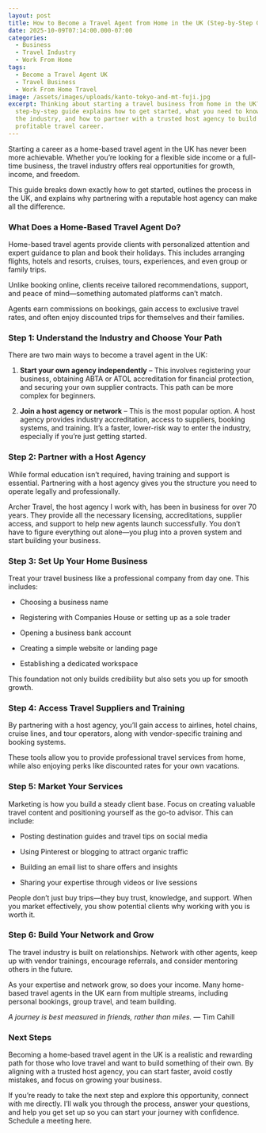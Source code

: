 ```yaml
---
layout: post
title: How to Become a Travel Agent from Home in the UK (Step-by-Step Guide)
date: 2025-10-09T07:14:00.000-07:00
categories:
  - Business
  - Travel Industry
  - Work From Home
tags:
  - Become a Travel Agent UK
  - Travel Business
  - Work From Home Travel
image: /assets/images/uploads/kanto-tokyo-and-mt-fuji.jpg
excerpt: Thinking about starting a travel business from home in the UK? This
  step-by-step guide explains how to get started, what you need to know about
  the industry, and how to partner with a trusted host agency to build a
  profitable travel career.
---
```

Starting a career as a home-based travel agent in the UK has never been more achievable. Whether you’re looking for a flexible side income or a full-time business, the travel industry offers real opportunities for growth, income, and freedom.

This guide breaks down exactly how to get started, outlines the process in the UK, and explains why partnering with a reputable host agency can make all the difference.

### **What Does a Home-Based Travel Agent Do?**

Home-based travel agents provide clients with personalized attention and expert guidance to plan and book their holidays. This includes arranging flights, hotels and resorts, cruises, tours, experiences, and even group or family trips.

Unlike booking online, clients receive tailored recommendations, support, and peace of mind—something automated platforms can’t match.

Agents earn commissions on bookings, gain access to exclusive travel rates, and often enjoy discounted trips for themselves and their families.

### **Step 1: Understand the Industry and Choose Your Path**

There are two main ways to become a travel agent in the UK:

1. **Start your own agency independently** – This involves registering your business, obtaining ABTA or ATOL accreditation for financial protection, and securing your own supplier contracts. This path can be more complex for beginners.

2. **Join a host agency or network** – This is the most popular option. A host agency provides industry accreditation, access to suppliers, booking systems, and training. It’s a faster, lower-risk way to enter the industry, especially if you’re just getting started.


### **Step 2: Partner with a Host Agency**

While formal education isn’t required, having training and support is essential. Partnering with a host agency gives you the structure you need to operate legally and professionally.

Archer Travel, the host agency I work with, has been in business for over 70 years. They provide all the necessary licensing, accreditations, supplier access, and support to help new agents launch successfully. You don’t have to figure everything out alone—you plug into a proven system and start building your business.

### **Step 3: Set Up Your Home Business**

Treat your travel business like a professional company from day one. This includes:

* Choosing a business name

* Registering with Companies House or setting up as a sole trader


* Opening a business bank account


* Creating a simple website or landing page


* Establishing a dedicated workspace



This foundation not only builds credibility but also sets you up for smooth growth.

### **Step 4: Access Travel Suppliers and Training**

By partnering with a host agency, you’ll gain access to airlines, hotel chains, cruise lines, and tour operators, along with vendor-specific training and booking systems.

These tools allow you to provide professional travel services from home, while also enjoying perks like discounted rates for your own vacations.

### **Step 5: Market Your Services**

Marketing is how you build a steady client base. Focus on creating valuable travel content and positioning yourself as the go-to advisor. This can include:

* Posting destination guides and travel tips on social media


* Using Pinterest or blogging to attract organic traffic


* Building an email list to share offers and insights


* Sharing your expertise through videos or live sessions



People don’t just buy trips—they buy trust, knowledge, and support. When you market effectively, you show potential clients why working with you is worth it.

### **Step 6: Build Your Network and Grow**

The travel industry is built on relationships. Network with other agents, keep up with vendor trainings, encourage referrals, and consider mentoring others in the future.

As your expertise and network grow, so does your income. Many home-based travel agents in the UK earn from multiple streams, including personal bookings, group travel, and team building.

*A journey is best measured in friends, rather than miles.* — Tim Cahill

### **Next Steps**

Becoming a home-based travel agent in the UK is a realistic and rewarding path for those who love travel and want to build something of their own. By aligning with a trusted host agency, you can start faster, avoid costly mistakes, and focus on growing your business.

If you’re ready to take the next step and explore this opportunity, connect with me directly. I’ll walk you through the process, answer your questions, and help you get set up so you can start your journey with confidence. Schedule a meeting here.

